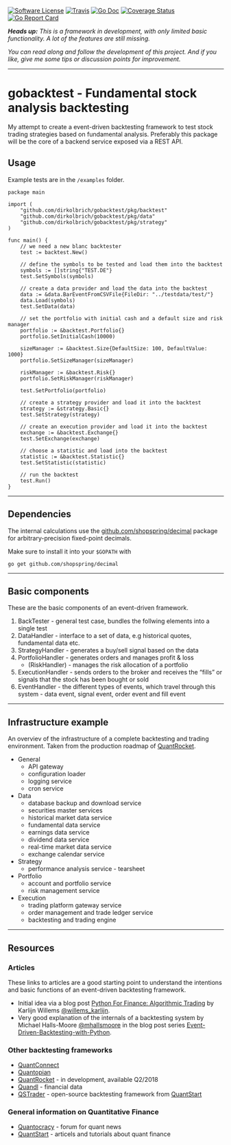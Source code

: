 [![Software License](https://img.shields.io/badge/license-MIT-brightgreen.svg?style=flat-square)](/LICENSE.md)
[![Travis](https://img.shields.io/travis/dirkolbrich/gobacktest.svg?style=flat-square)](https://travis-ci.org/dirkolbrich/gobacktest)
[![Go Doc](https://img.shields.io/badge/godoc-reference-blue.svg?style=flat-square)](http://godoc.org/github.com/dirkolbrich/gobacktest)
[![Coverage Status](https://img.shields.io/coveralls/dirkolbrich/gobacktest/master.svg?style=flat-square)](https://coveralls.io/github/dirkolbrich/gobacktest?branch=master)
[![Go Report Card](https://goreportcard.com/badge/github.com/dirkolbrich/gobacktest?style=flat-square)](https://goreportcard.com/report/github.com/dirkolbrich/gobacktest)

_**Heads up:** This is a framework in development, with only limited basic functionality. A lot of the features are still missing._

_You can read along and follow the development of this project. And if you like, give me some tips or discussion points for improvement._

---

# gobacktest - Fundamental stock analysis backtesting 

My attempt to create a event-driven backtesting framework to test stock trading strategies based on fundamental analysis. Preferably this package will be the core of a backend service exposed via a REST API.

## Usage

Example tests are in the `/examples` folder.

```golang
package main

import (
	"github.com/dirkolbrich/gobacktest/pkg/backtest"
	"github.com/dirkolbrich/gobacktest/pkg/data"
	"github.com/dirkolbrich/gobacktest/pkg/strategy"
)

func main() {
	// we need a new blanc backtester
	test := backtest.New()

	// define the symbols to be tested and load them into the backtest
	symbols := []string{"TEST.DE"}
	test.SetSymbols(symbols)

	// create a data provider and load the data into the backtest
	data := &data.BarEventFromCSVFile{FileDir: "../testdata/test/"}
	data.Load(symbols)
	test.SetData(data)

	// set the portfolio with initial cash and a default size and risk manager
	portfolio := &backtest.Portfolio{}
	portfolio.SetInitialCash(10000)
	
	sizeManager := &backtest.Size{DefaultSize: 100, DefaultValue: 1000}
	portfolio.SetSizeManager(sizeManager)

	riskManager := &backtest.Risk{}
	portfolio.SetRiskManager(riskManager)

	test.SetPortfolio(portfolio)

	// create a strategy provider and load it into the backtest
	strategy := &strategy.Basic{}
	test.SetStrategy(strategy)

	// create an execution provider and load it into the backtest
	exchange := &backtest.Exchange{}
	test.SetExchange(exchange)

	// choose a statistic and load into the backtest
	statistic := &backtest.Statistic{}
	test.SetStatistic(statistic)

	// run the backtest
	test.Run()
}
```

---
## Dependencies

The internal calculations use the [github.com/shopspring/decimal](https://github.com/shopspring/decimal) package for arbitrary-precision fixed-point decimals.

Make sure to install it into your `$GOPATH` with

	go get github.com/shopspring/decimal
---

## Basic components

These are the basic components of an event-driven framework. 

1. BackTester - general test case, bundles the follwing elements into a single test
2. DataHandler - interface to a set of data, e.g historical quotes, fundamental data etc.
3. StrategyHandler - generates a buy/sell signal based on the data
4. PortfolioHandler - generates orders and manages profit & loss
    + (RiskHandler) - manages the risk allocation of a portfolio
5. ExecutionHandler - sends orders to the broker and receives the “fills” or signals that the stock has been bought or sold
6. EventHandler - the different types of events, which travel through this system - data event, signal event, order event and fill event

---
## Infrastructure example

An overviev of the infrastructure of a complete backtesting and trading environment. Taken from the production roadmap of [QuantRocket](https://www.quantrocket.com/#product-roadmap).

- General
    + API gateway
    + configuration loader
    + logging service
    + cron service
- Data
    + database backup and download service
    + securities master services
    + historical market data service
    + fundamental data service
    + earnings data service
    + dividend data service
    + real-time market data service
    + exchange calendar service
- Strategy
    + performance analysis service - tearsheet
- Portfolio
    + account and portfolio service
    + risk management service
- Execution
    + trading platform gateway service
    + order management and trade ledger service
    + backtesting and trading engine

---
## Resources

### Articles

These links to articles are a good starting point to understand the intentions and basic functions of an event-driven backtesting framework.

- Initial idea via a blog post [Python For Finance: Algorithmic Trading](https://www.datacamp.com/community/tutorials/finance-python-trading#backtesting) by Karlijn Willems [@willems_karlijn](https://twitter.com/willems_karlijn).
- Very good explanation of the internals of a backtesting system by Michael Halls-Moore [@mhallsmoore](https://twitter.com/mhallsmoore) in the blog post series [Event-Driven-Backtesting-with-Python](https://www.quantstart.com/articles/Event-Driven-Backtesting-with-Python-Part-I).

### Other backtesting frameworks

- [QuantConnect](https://www.quantconnect.com)
- [Quantopian](https://www.quantopian.com)
- [QuantRocket](https://www.quantrocket.com) - in development, available Q2/2018
- [Quandl](https://www.quandl.com) - financial data
- [QSTrader](https://www.quantstart.com/qstrader) - open-source backtesting framework from [QuantStart](https://www.quantstart.com)

### General information on Quantitative Finance

 - [Quantocracy](http://quantocracy.com) - forum for quant news
 - [QuantStart](https://www.quantstart.com) - articels and tutorials about quant finance

